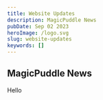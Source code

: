 ```yaml
---
title: Website Updates
description: MagicPuddle News
pubDate: Sep 02 2023
heroImage: /logo.svg
slug: website-updates
keywords: []
---
```


## MagicPuddle News

Hello
